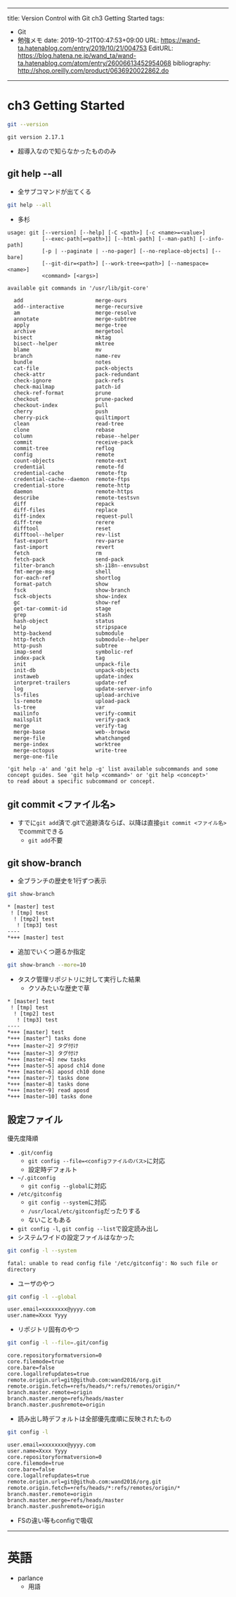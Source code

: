 ---
title: Version Control with Git ch3 Getting Started
tags:
- Git
- 勉強メモ
date: 2019-10-21T00:47:53+09:00
URL: https://wand-ta.hatenablog.com/entry/2019/10/21/004753
EditURL: https://blog.hatena.ne.jp/wand_ta/wand-ta.hatenablog.com/atom/entry/26006613452954068
bibliography: http://shop.oreilly.com/product/0636920022862.do
-------------------------------------

# ch3 Getting Started

```sh
git --version
```

```
git version 2.17.1
```

- 超導入なので知らなかったもののみ

## git help --all

- 全サブコマンドが出てくる

```sh
git help --all
```

- 多杉

```
usage: git [--version] [--help] [-C <path>] [-c <name>=<value>]
           [--exec-path[=<path>]] [--html-path] [--man-path] [--info-path]
           [-p | --paginate | --no-pager] [--no-replace-objects] [--bare]
           [--git-dir=<path>] [--work-tree=<path>] [--namespace=<name>]
           <command> [<args>]

available git commands in '/usr/lib/git-core'

  add                       merge-ours
  add--interactive          merge-recursive
  am                        merge-resolve
  annotate                  merge-subtree
  apply                     merge-tree
  archive                   mergetool
  bisect                    mktag
  bisect--helper            mktree
  blame                     mv
  branch                    name-rev
  bundle                    notes
  cat-file                  pack-objects
  check-attr                pack-redundant
  check-ignore              pack-refs
  check-mailmap             patch-id
  check-ref-format          prune
  checkout                  prune-packed
  checkout-index            pull
  cherry                    push
  cherry-pick               quiltimport
  clean                     read-tree
  clone                     rebase
  column                    rebase--helper
  commit                    receive-pack
  commit-tree               reflog
  config                    remote
  count-objects             remote-ext
  credential                remote-fd
  credential-cache          remote-ftp
  credential-cache--daemon  remote-ftps
  credential-store          remote-http
  daemon                    remote-https
  describe                  remote-testsvn
  diff                      repack
  diff-files                replace
  diff-index                request-pull
  diff-tree                 rerere
  difftool                  reset
  difftool--helper          rev-list
  fast-export               rev-parse
  fast-import               revert
  fetch                     rm
  fetch-pack                send-pack
  filter-branch             sh-i18n--envsubst
  fmt-merge-msg             shell
  for-each-ref              shortlog
  format-patch              show
  fsck                      show-branch
  fsck-objects              show-index
  gc                        show-ref
  get-tar-commit-id         stage
  grep                      stash
  hash-object               status
  help                      stripspace
  http-backend              submodule
  http-fetch                submodule--helper
  http-push                 subtree
  imap-send                 symbolic-ref
  index-pack                tag
  init                      unpack-file
  init-db                   unpack-objects
  instaweb                  update-index
  interpret-trailers        update-ref
  log                       update-server-info
  ls-files                  upload-archive
  ls-remote                 upload-pack
  ls-tree                   var
  mailinfo                  verify-commit
  mailsplit                 verify-pack
  merge                     verify-tag
  merge-base                web--browse
  merge-file                whatchanged
  merge-index               worktree
  merge-octopus             write-tree
  merge-one-file

'git help -a' and 'git help -g' list available subcommands and some
concept guides. See 'git help <command>' or 'git help <concept>'
to read about a specific subcommand or concept.
```


## git commit <ファイル名>

- すでに`git add`済で.gitで追跡済ならば、以降は直接`git commit <ファイル名>`でcommitできる
    - `git add`不要

## git show-branch

- 全ブランチの歴史を1行ずつ表示

```sh
git show-branch
```

```
* [master] test
 ! [tmp] test
  ! [tmp2] test
   ! [tmp3] test
----
*+++ [master] test
```

- 追加でいくつ遡るか指定

```sh
git show-branch --more=10
```

- タスク管理リポジトリに対して実行した結果
    - クソみたいな歴史で草

```
* [master] test
 ! [tmp] test
  ! [tmp2] test
   ! [tmp3] test
----
*+++ [master] test
*+++ [master^] tasks done
*+++ [master~2] タグ付け
*+++ [master~3] タグ付け
*+++ [master~4] new tasks
*+++ [master~5] aposd ch14 done
*+++ [master~6] aposd ch10 done
*+++ [master~7] tasks done
*+++ [master~8] tasks done
*+++ [master~9] read aposd
*+++ [master~10] tasks done
```

## 設定ファイル

優先度降順

- `.git/config`
    - `git config --file=<configファイルのパス>`に対応
    - 設定時デフォルト
- `~/.gitconfig`
    - `git config --global`に対応
- `/etc/gitconfig`
    - `git config --system`に対応
    - `/usr/local/etc/gitconfig`だったりする
    - ないこともある
- `git config -l`, `git config --list`で設定読み出し
- システムワイドの設定ファイルはなかった

```sh
git config -l --system
```

```
fatal: unable to read config file '/etc/gitconfig': No such file or directory
```

- ユーザのやつ

```sh
git config -l --global
```

```
user.email=xxxxxxxx@yyyy.com
user.name=Xxxx Yyyy
```

- リポジトリ固有のやつ

```sh
git config -l --file=.git/config
```

```
core.repositoryformatversion=0
core.filemode=true
core.bare=false
core.logallrefupdates=true
remote.origin.url=git@github.com:wand2016/org.git
remote.origin.fetch=+refs/heads/*:refs/remotes/origin/*
branch.master.remote=origin
branch.master.merge=refs/heads/master
branch.master.pushremote=origin
```

- 読み出し時デフォルトは全部優先度順に反映されたもの

```sh
git config -l
```


```
user.email=xxxxxxxx@yyyy.com
user.name=Xxxx Yyyy
core.repositoryformatversion=0
core.filemode=true
core.bare=false
core.logallrefupdates=true
remote.origin.url=git@github.com:wand2016/org.git
remote.origin.fetch=+refs/heads/*:refs/remotes/origin/*
branch.master.remote=origin
branch.master.merge=refs/heads/master
branch.master.pushremote=origin
```

- FSの違い等もconfigで吸収


----------------------------------------

# 英語

- parlance
    - 用語
